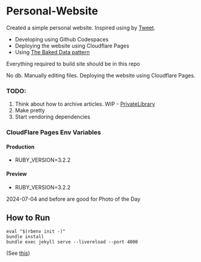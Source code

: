 ﻿# Personal-Website

  

Created a simple personal website.
Inspired using by [Tweet](https://twitter.com/everestpipkin/status/1588636275942502400?s=20&t=ugmG3OLXRUIKGov6VA4zEQ).

- Developing using Github Codespaces
- Deploying the website using Cloudflare Pages
- Using [The Baked Data pattern](https://simonwillison.net/2021/Jul/28/baked-data/)

Everything required to build site should be in this repo

No db. Manually editing files. Deploying the website using Cloudflare Pages.

### TODO:

1. Think about how to archive articles. WIP - [PrivateLibrary](https://github.com/RamVasuthevan/PrivateLibrary)
2. Make pretty
3. Start vendoring dependencies 


### CloudFlare Pages Env Variables 

#### Production
- RUBY_VERSION=3.2.2

#### Preview
- RUBY_VERSION=3.2.2


2024-07-04 and before are good for Photo of the Day


## How to Run
```fish
eval "$(rbenv init -)"
bundle install
bundle exec jekyll serve --livereload --port 4000
```

(See [this](https://chatgpt.com/c/67871672-aec8-8013-b80d-78d0e6ca6a75))